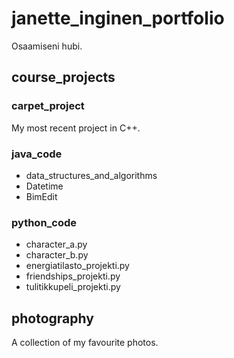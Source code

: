 # janette_inginen_portfolio
Osaamiseni hubi.

## course_projects
### carpet_project
My most recent project in C++.

### java_code
* data_structures_and_algorithms
* Datetime
* BimEdit


### python_code
* character_a.py
* character_b.py
* energiatilasto_projekti.py
* friendships_projekti.py
* tulitikkupeli_projekti.py


## photography
A collection of my favourite photos.
